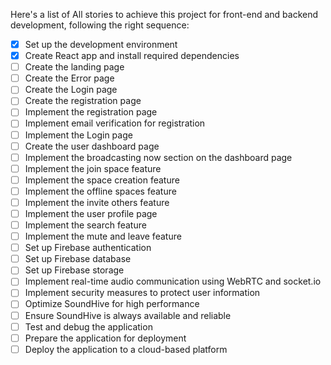 ﻿Here's a list of All stories to achieve this project for front-end and backend development, following the right sequence:

- [x] Set up the development environment
- [x] Create React app and install required dependencies
- [ ] Create the landing page
- [ ] Create the Error page
- [ ] Create the Login page
- [ ] Create the registration page
- [ ] Implement the registration page
- [ ] Implement email verification for registration
- [ ] Implement the Login page
- [ ] Create the user dashboard page
- [ ] Implement the broadcasting now section on the dashboard page
- [ ] Implement the join space feature
- [ ] Implement the space creation feature
- [ ] Implement the offline spaces feature
- [ ] Implement the invite others feature
- [ ] Implement the user profile page
- [ ] Implement the search feature
- [ ] Implement the mute and leave feature
- [ ] Set up Firebase authentication
- [ ] Set up Firebase database
- [ ] Set up Firebase storage
- [ ] Implement real-time audio communication using WebRTC and socket.io
- [ ] Implement security measures to protect user information
- [ ] Optimize SoundHive for high performance
- [ ] Ensure SoundHive is always available and reliable
- [ ] Test and debug the application
- [ ] Prepare the application for deployment
- [ ] Deploy the application to a cloud-based platform
